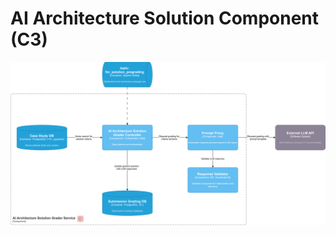 # AI Architecture Solution Component (C3)

![AI Architecture Solution Component](/C4/images/ai-architecture-solution-component.drawio.svg)

